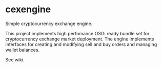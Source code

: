 cexengine
=================================================

Simple cryptocurrency exchange engine.

This project implements high perfomance OSGi ready bundle set for cryptocurrency exchange market deployment. The engine implements interfaces for creating and modifying sell and buy orders and managing wallet balances.

See wiki.
